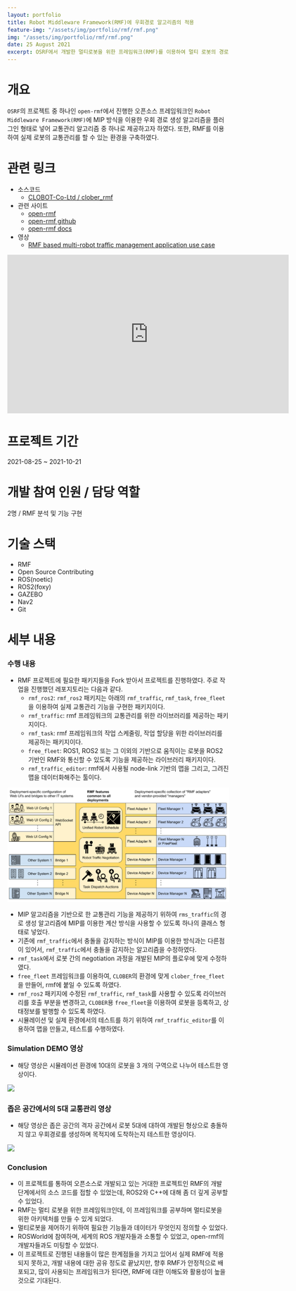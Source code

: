 ```yaml
---
layout: portfolio
title: Robot Middleware Framework(RMF)에 우회경로 알고리즘의 적용
feature-img: "/assets/img/portfolio/rmf/rmf.png"
img: "/assets/img/portfolio/rmf/rmf.png"
date: 25 August 2021
excerpt: OSRF에서 개발한 멀티로봇을 위한 프레임워크(RMF)를 이용하여 멀티 로봇의 경로 생성 방법으로 기존에 연구한 MIP 방식을 적용한 사례를 2021 ROSWorld에서 공개하였다.
---
```


# 개요

`OSRF`의 프로젝트 중 하나인 `open-rmf`에서 진행한 오픈소스 프레임워크인 `Robot Middleware Framework(RMF)`에 MIP 방식을 이용한 우회 경로 생성 알고리즘을 플러그인 형태로 넣어 교통관리 알고리즘 중 하나로 제공하고자 하였다. 또한, RMF를 이용하여 실제 로봇의 교통관리를 할 수 있는 환경을 구축하였다.

# 관련 링크

* 소스코드
    - [CLOBOT-Co-Ltd / clober_rmf](https://github.com/CLOBOT-Co-Ltd/clober_rmf)
* 관련 사이트
    - [open-rmf](https://www.open-rmf.org/)
    - [open-rmf github](https://github.com/open-rmf)
    - [open-rmf docs](https://osrf.github.io/ros2multirobotbook/intro.html)
* 영상
    - [RMF based multi-robot traffic management application use case](https://vimeo.com/649654300)
    
<iframe src="https://player.vimeo.com/video/649654300?h=698c1da5a6" width="640" height="360" frameborder="0" allow="autoplay; fullscreen; picture-in-picture" allowfullscreen></iframe>

# 프로젝트 기간

2021-08-25 ~ 2021-10-21

# 개발 참여 인원 / 담당 역할

2명 / RMF 분석 및 기능 구현

# 기술 스택

- RMF
- Open Source Contributing
- ROS(noetic)
- ROS2(foxy)
- GAZEBO
- Nav2
- Git

# 세부 내용

### 수행 내용

* RMF 프로젝트에 필요한 패키지들을 Fork 받아서 프로젝트를 진행하였다. 주로 작업을 진행했던 레포지토리는 다음과 같다.
    * `rmf_ros2`: `rmf_ros2` 패키지는 아래의 `rmf_traffic`, `rmf_task`, `free_fleet`을 이용하여 실제 교통관리 기능을 구현한 패키지이다.
    * `rmf_traffic`: rmf 프레임워크의 교통관리를 위한 라이브러리를 제공하는 패키지이다.
    * `rmf_task`: rmf 프레임워크의 작업 스케줄링, 작업 할당을 위한 라이브러리를 제공하는 패키지이다.
    * `free_fleet`: ROS1, ROS2 또는 그 이외의 기반으로 움직이는 로봇을 ROS2 기반인 RMF와 통신할 수 있도록 기능을 제공하는 라이브러리 패키지이다.
    * `rmf_traffic_editor`: rmf에서 사용될 node-link 기반의 맵을 그리고, 그려진 맵을 데이터화해주는 툴이다.

<img src="/assets/img/portfolio/rmf/rmf_architecture.png">

* MIP 알고리즘을 기반으로 한 교통관리 기능을 제공하기 위하여 `rms_traffic`의 경로 생성 알고리즘에 MIP를 이용한 계산 방식을 사용할 수 있도록 하나의 클래스 형태로 넣었다.
* 기존에 `rmf_traffic`에서 충돌을 감지하는 방식이 MIP를 이용한 방식과는 다른점이 있어서, `rmf_traffic`에서 충돌을 감지하는 알고리즘을 수정하였다.
* `rmf_task`에서 로봇 간의 negotiation 과정을 개발된 MIP의 플로우에 맞게 수정하였다.
* `free_fleet` 프레임워크를 이용하여, `CLOBER`의 환경에 맞게 `clober_free_fleet`을 만들어, rmf에 붙일 수 있도록 하였다.
* `rmf_ros2` 패키지에 수정된 `rmf_traffic`, `rmf_task`를 사용할 수 있도록 라이브러리를 호출 부분을 변경하고, `CLOBER`용 `free_fleet`을 이용하여 로봇을 등록하고, 상태정보를 발행할 수 있도록 하였다.
* 시뮬레이션 및 실제 환경에서의 테스트를 하기 위하여 `rmf_traffic_editor`를 이용하여 맵을 만들고, 테스트를 수행하였다.

### Simulation DEMO 영상

* 해당 영상은 시뮬레이션 환경에 10대의 로봇을 3 개의 구역으로 나누어 테스트한 영상이다.

<img src="/assets/img/portfolio/rmf/office_10_robots.gif">

### 좁은 공간에서의 5대 교통관리 영상

* 해당 영상은 좁은 공간의 격자 공간에서 로봇 5대에 대하여 개발된 형상으로 충돌하지 않고 우회경로를 생성하며 목적지에 도착하는지 테스트한 영상이다.

<img src="/assets/img/portfolio/rmf/multi_clober.gif">

### Conclusion

* 이 프로젝트를 통하여 오픈소스로 개발되고 있는 거대한 프로젝트인 RMF의 개발 단계에서의 소스 코드를 접할 수 있었는데, ROS2와 C++에 대해 좀 더 깊게 공부할 수 있었다.
* RMF는 멀티 로봇을 위한 프레임워크인데, 이 프레임워크를 공부하며 멀티로봇을 위한 아키텍처를 만들 수 있게 되었다.
* 멀티로봇을 제어하기 위하여 필요한 기능들과 데이터가 무엇인지 정의할 수 있었다.
* ROSWorld에 참여하며, 세계의 ROS 개발자들과 소통할 수 있었고, open-rmf의 개발자들과도 미팅할 수 있었다.
* 이 프로젝트로 진행된 내용들이 많은 한계점들을 가지고 있어서 실제 RMF에 적용되지 못하고, 개발 내용에 대한 공유 정도로 끝났지만, 향후 RMF가 안정적으로 배포되고, 많이 사용되는 프레임워크가 된다면, RMF에 대한 이해도와 활용성이 높을 것으로 기대된다.